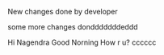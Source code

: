 New changes done by developer

some more changes dondddddddeddd

Hi Nagendra Good Norning How r u?
cccccc

